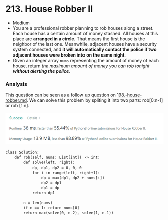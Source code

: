 # 213. House Robber II

* Medium
* You are a professional robber planning to rob houses along a street. Each house has a certain amount of money stashed. All houses at this place are **arranged in a circle.** That means the first house is the neighbor of the last one. Meanwhile, adjacent houses have a security system connected, and **it will automatically contact the police if two adjacent houses were broken into on the same night**.
* Given an integer array `nums` representing the amount of money of each house, return _the maximum amount of money you can rob tonight **without alerting the police**_.

### Analysis&#x20;

This question can be seen as a follow up question on [198.-house-robber.md](../../winter-break/198.-house-robber.md "mention"). We can solve this problem by spliting it into two parts: rob\[0:n-1] or rob \[1:n].&#x20;

![](<../../.gitbook/assets/image (14) (1).png>)

```
class Solution:
    def rob(self, nums: List[int]) -> int:
        def solve(left, right):
            dp, dp1, dp2 = 0, 0, 0
            for i in range(left, right+1):
                dp = max(dp1, dp2 + nums[i])
                dp2 = dp1
                dp1 = dp
            return dp1
        
        n = len(nums)
        if n == 1: return nums[0]
        return max(solve(0, n-2), solve(1, n-1))
```
